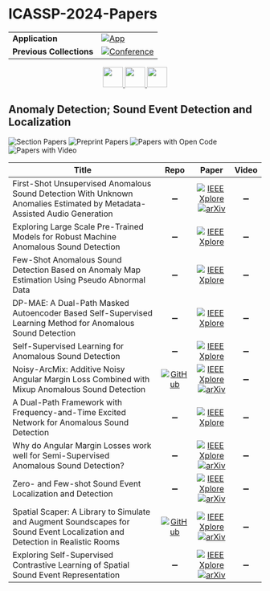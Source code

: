 # ICASSP-2024-Papers

<table>
    <tr>
        <td><strong>Application</strong></td>
        <td>
            <a href="https://huggingface.co/spaces/DmitryRyumin/NewEraAI-Papers" style="float:left;">
                <img src="https://img.shields.io/badge/🤗-NewEraAI--Papers-FFD21F.svg" alt="App" />
            </a>
        </td>
    </tr>
    <tr>
        <td><strong>Previous Collections</strong></td>
        <td>
            <a href="https://github.com/DmitryRyumin/ICASSP-2023-24-Papers/blob/main/README_2023.md">
                <img src="http://img.shields.io/badge/ICASSP-2023-0073AE.svg" alt="Conference">
            </a>
        </td>
    </tr>
</table>

<div align="center">
    <a href="https://github.com/DmitryRyumin/ICASSP-2023-24-Papers/blob/main/sections/2024/main/MMSP-P5.md">
        <img src="https://cdn.jsdelivr.net/gh/DmitryRyumin/NewEraAI-Papers@main/images/left.svg" width="40" alt="" />
    </a>
    <a href="https://github.com/DmitryRyumin/ICASSP-2023-24-Papers/">
        <img src="https://cdn.jsdelivr.net/gh/DmitryRyumin/NewEraAI-Papers@main/images/home.svg" width="40" alt="" />
    </a>
    <a href="https://github.com/DmitryRyumin/ICASSP-2023-24-Papers/blob/main/sections/2024/main/SAM-P2.md">
        <img src="https://cdn.jsdelivr.net/gh/DmitryRyumin/NewEraAI-Papers@main/images/right.svg" width="40" alt="" />
    </a>
</div>


## Anomaly Detection; Sound Event Detection and Localization

![Section Papers](https://img.shields.io/badge/Section%20Papers-12-42BA16) ![Preprint Papers](https://img.shields.io/badge/Preprint%20Papers-6-b31b1b) ![Papers with Open Code](https://img.shields.io/badge/Papers%20with%20Open%20Code-2-1D7FBF) ![Papers with Video](https://img.shields.io/badge/Papers%20with%20Video-0-FF0000)

| **Title** | **Repo** | **Paper** | **Video** |
|-----------|:--------:|:---------:|:---------:|
| First-Shot Unsupervised Anomalous Sound Detection With Unknown Anomalies Estimated by Metadata-Assisted Audio Generation | :heavy_minus_sign: | [![IEEE Xplore](https://img.shields.io/badge/IEEE-10448451-E4A42C.svg)](https://ieeexplore.ieee.org/document/10448451) <br/> [![arXiv](https://img.shields.io/badge/arXiv-2310.14173-b31b1b.svg)](https://arxiv.org/abs/2310.14173) | :heavy_minus_sign: |
| Exploring Large Scale Pre-Trained Models for Robust Machine Anomalous Sound Detection | :heavy_minus_sign: | [![IEEE Xplore](https://img.shields.io/badge/IEEE-10447183-E4A42C.svg)](https://ieeexplore.ieee.org/document/10447183) | :heavy_minus_sign: |
| Few-Shot Anomalous Sound Detection Based on Anomaly Map Estimation Using Pseudo Abnormal Data | :heavy_minus_sign: | [![IEEE Xplore](https://img.shields.io/badge/IEEE-10446288-E4A42C.svg)](https://ieeexplore.ieee.org/document/10446288) | :heavy_minus_sign: |
| DP-MAE: A Dual-Path Masked Autoencoder Based Self-Supervised Learning Method for Anomalous Sound Detection | :heavy_minus_sign: | [![IEEE Xplore](https://img.shields.io/badge/IEEE-10447859-E4A42C.svg)](https://ieeexplore.ieee.org/document/10447859) | :heavy_minus_sign: |
| Self-Supervised Learning for Anomalous Sound Detection | :heavy_minus_sign: | [![IEEE Xplore](https://img.shields.io/badge/IEEE-10447156-E4A42C.svg)](https://ieeexplore.ieee.org/document/10447156) | :heavy_minus_sign: |
| Noisy-ArcMix: Additive Noisy Angular Margin Loss Combined with Mixup Anomalous Sound Detection | [![GitHub](https://img.shields.io/github/stars/soonhyeon/Noisy-ArcMix?style=flat)](https://github.com/soonhyeon/Noisy-ArcMix) | [![IEEE Xplore](https://img.shields.io/badge/IEEE-10447764-E4A42C.svg)](https://ieeexplore.ieee.org/document/10447764) <br/> [![arXiv](https://img.shields.io/badge/arXiv-2310.06364-b31b1b.svg)](https://arxiv.org/abs/2310.06364) | :heavy_minus_sign: |
| A Dual-Path Framework with Frequency-and-Time Excited Network for Anomalous Sound Detection | :heavy_minus_sign: | [![IEEE Xplore](https://img.shields.io/badge/IEEE-10448126-E4A42C.svg)](https://ieeexplore.ieee.org/document/10448126) | :heavy_minus_sign: |
| Why do Angular Margin Losses work well for Semi-Supervised Anomalous Sound Detection? | :heavy_minus_sign: | [![IEEE Xplore](https://img.shields.io/badge/IEEE-10329432-E4A42C.svg)](https://ieeexplore.ieee.org/document/10329432) <br/> [![arXiv](https://img.shields.io/badge/arXiv-2309.15643-b31b1b.svg)](http://arxiv.org/abs/2309.15643) | :heavy_minus_sign: |
| Zero- and Few-shot Sound Event Localization and Detection | :heavy_minus_sign: | [![IEEE Xplore](https://img.shields.io/badge/IEEE-10448497-E4A42C.svg)](https://ieeexplore.ieee.org/document/10448497) <br/> [![arXiv](https://img.shields.io/badge/arXiv-2309.09223-b31b1b.svg)](https://arxiv.org/abs/2309.09223) | :heavy_minus_sign: |
| Spatial Scaper: A Library to Simulate and Augment Soundscapes for Sound Event Localization and Detection in Realistic Rooms | [![GitHub](https://img.shields.io/github/stars/iranroman/SpatialScaper?style=flat)](https://github.com/iranroman/SpatialScaper) | [![IEEE Xplore](https://img.shields.io/badge/IEEE-10446118-E4A42C.svg)](https://ieeexplore.ieee.org/document/10446118) <br/> [![arXiv](https://img.shields.io/badge/arXiv-2401.12238-b31b1b.svg)](https://arxiv.org/abs/2401.12238) | :heavy_minus_sign: |
| Exploring Self-Supervised Contrastive Learning of Spatial Sound Event Representation | :heavy_minus_sign: | [![IEEE Xplore](https://img.shields.io/badge/IEEE-10447391-E4A42C.svg)](https://ieeexplore.ieee.org/document/10447391) <br/> [![arXiv](https://img.shields.io/badge/arXiv-2309.15938-b31b1b.svg)](https://arxiv.org/abs/2309.15938) | :heavy_minus_sign: |

